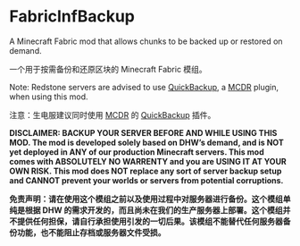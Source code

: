# FabricInfBackup

A Minecraft Fabric mod that allows chunks to be backed up or restored on demand.

一个用于按需备份和还原区块的 Minecraft Fabric 模组。

Note: Redstone servers are advised to use [QuickBackup](https://github.com/TISUnion/QuickBackupM), a [MCDR](https://github.com/Fallen-Breath/MCDReforged) plugin, when using this mod.

注意：生电服建议同时使用 [MCDR](https://github.com/Fallen-Breath/MCDReforged) 的  [QuickBackup](https://github.com/TISUnion/QuickBackupM) 插件。

**DISCLAIMER: BACKUP YOUR SERVER BEFORE AND WHILE USING THIS MOD. The mod is developed solely based on DHW’s demand, and is NOT yet deployed in ANY of our production Minecraft servers. This mod comes with ABSOLUTELY NO WARRENTY and you are USING IT AT YOUR OWN RISK. This mod does NOT replace any sort of server backup setup and CANNOT prevent your worlds or servers from potential corruptions.**

**免责声明：请在使用这个模组之前以及使用过程中对服务器进行备份。这个模组单纯是根据 DHW 的需求开发的，而且尚未在我们的生产服务器上部署。这个模组并不提供任何担保，请自行承担使用引发的一切后果。该模组不能替代任何服务器备份功能，也不能阻止存档或服务器文件受损。**